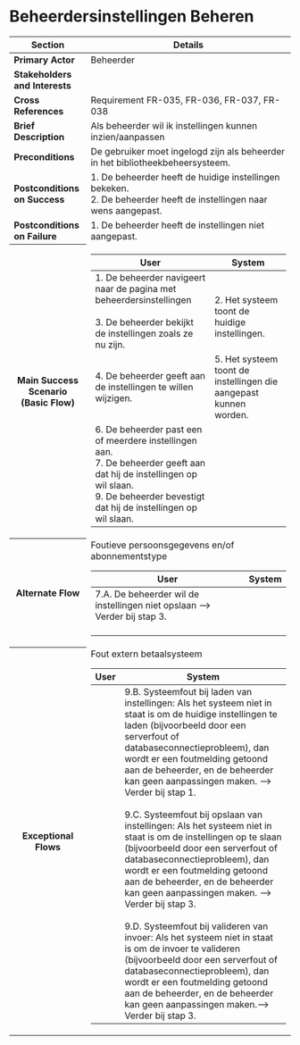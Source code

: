 # Beheerdersinstellingen Beheren
<table>
    <thead>
        <tr>
            <th><strong>Section</strong></th>
            <th><strong>Details</strong></th>
        </tr>
    </thead>
    <tbody>
        <tr>
            <td><strong>Primary Actor</strong></td>
            <td>Beheerder</td>
        </tr>
        <tr>
            <td><strong>Stakeholders and Interests</strong></td>
            <td></td>
        </tr>
        <tr>
            <td><strong>Cross References</strong></td>
            <td>Requirement FR-035, FR-036, FR-037, FR-038</td>
        </tr>
        <tr>
            <td><strong>Brief Description</strong></td>
            <td>Als beheerder wil ik instellingen kunnen inzien/aanpassen</td>
        </tr>
        <tr>
            <td><strong>Preconditions</strong></td>
            <td>De gebruiker moet ingelogd zijn als beheerder in het bibliotheekbeheersysteem.</td>
        </tr>
        <tr>
            <td><strong>Postconditions on Success</strong></td>
            <td>1. De beheerder heeft de huidige instellingen bekeken. <br>2. De beheerder heeft de instellingen naar wens aangepast.</td>
        </tr>
        <tr>
            <td><strong>Postconditions on Failure</strong></td>
            <td>1. De beheerder heeft de instellingen niet aangepast.</td>
        </tr>
      <tr>
            <th scope="row">Main Success Scenario (Basic Flow)</th>
            <td>
                <table>
                    <thead>
                        <tr>
                            <th scope="col">User</th>
                            <th scope="col">System</th>
                        </tr>
                    </thead>
                    <tbody>
                        <tr>
                            <td>
                                1. De beheerder navigeert naar de pagina met beheerdersinstellingen<br><br>
                                3. De beheerder bekijkt de instellingen zoals ze nu zijn.<br> </td>
                           <td><br>
                                2. Het systeem toont de huidige instellingen. <br></td>
                        <tr>  
                            <td>4. De beheerder geeft aan de instellingen te willen wijzigen. <br> </td>
                        <td> 5. Het systeem toont de instellingen die aangepast kunnen worden. <br> </tr>
                        <tr> <td>   
                                6. De beheerder past een of meerdere instellingen aan. <br> 
                                7. De beheerder geeft aan dat hij de instellingen op wil slaan.<br>
                                9. De beheerder bevestigt dat hij de instellingen op wil slaan. <br>
                            </td>
                        </tr> 
                    </tbody>
                </table>
            </td>
        </tr>
        <tr>
            <th scope="row">Alternate Flow</th>
            <td>
                <div>Foutieve persoonsgegevens en/of abonnementstype</div>
                <table>
                    <thead>
                        <tr>
                            <th scope="col">User</th>
                            <th scope="col">System</th>
                        </tr>
                    </thead>
                    <tbody> 
                        <tr>
                            <td>
                              7.A. De beheerder wil de instellingen niet opslaan --&gt; Verder bij stap 3.<br> <br>
                            </td> <td></td>
                        </tr>
                    </tbody>
                </table> 
            </td>
        </tr>
        <tr>
            <th scope="row">Exceptional Flows</th>
            <td>
                <div>Fout extern betaalsysteem</div>            
                <table>
                    <thead>
                        <tr>
                            <th scope="col">User</th>
                            <th scope="col">System</th>
                        </tr>
                    </thead>
                    <tbody> 
                        <tr>
                            <td></td>
                            <td>
                           9.B. Systeemfout bij laden van instellingen: Als het systeem niet in staat is om de huidige instellingen te laden (bijvoorbeeld door een serverfout of databaseconnectieprobleem), dan wordt er een foutmelding getoond aan de beheerder, en de beheerder kan geen aanpassingen maken. --&gt; Verder bij stap 1. <br><br>
                            9.C. Systeemfout bij opslaan van instellingen: Als het systeem niet in staat is om de instellingen op te slaan (bijvoorbeeld door een serverfout of databaseconnectieprobleem), dan wordt er een foutmelding getoond aan de beheerder, en de beheerder kan geen aanpassingen maken. --&gt; Verder bij stap 3. <br><br>
                            9.D. Systeemfout bij valideren van invoer: Als het systeem niet in staat is om de invoer te valideren (bijvoorbeeld door een serverfout of databaseconnectieprobleem), dan wordt er een foutmelding getoond aan de beheerder, en de beheerder kan geen aanpassingen maken.--&gt; Verder bij stap 3.</td>
                        </tr>
    </tbody>
</table></table>